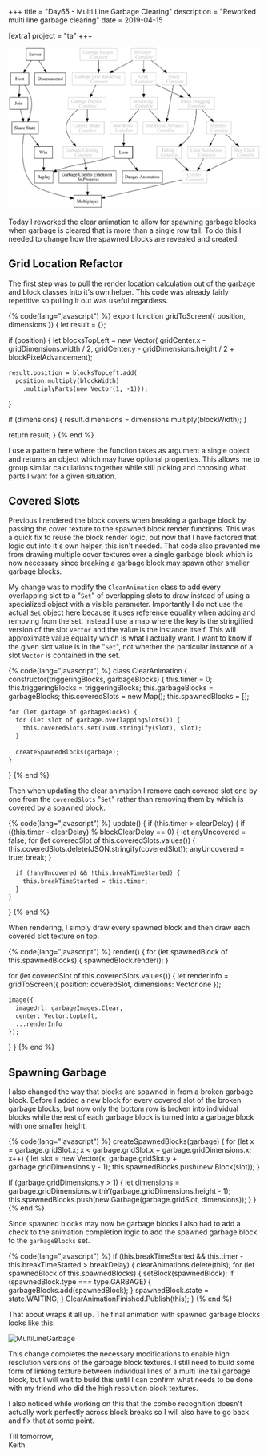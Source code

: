 +++
title = "Day65 - Multi Line Garbage Clearing"
description = "Reworked multi line garbage clearing"
date = 2019-04-15

[extra]
project = "ta"
+++

![Todo](./todo.svg)

Today I reworked the clear animation to allow for spawning garbage blocks when
garbage is cleared that is more than a single row tall. To do this I needed to
change how the spawned blocks are revealed and created.

## Grid Location Refactor

The first step was to pull the render location calculation out of the garbage
and block classes into it's own helper. This code was already fairly repetitive
so pulling it out was useful regardless.

{% code(lang="javascript") %}
export function gridToScreen({ position, dimensions }) {
  let result = {};

  if (position) {
    let blocksTopLeft = new Vector(
      gridCenter.x - gridDimensions.width / 2,
      gridCenter.y - gridDimensions.height / 2 + blockPixelAdvancement);

    result.position = blocksTopLeft.add(
      position.multiply(blockWidth)
        .multiplyParts(new Vector(1, -1)));
  }

  if (dimensions) {
    result.dimensions = dimensions.multiply(blockWidth);
  }

  return result;
}
{% end %}

I use a pattern here where the function takes as argument a single object and
returns an object which may have optional properties. This allows me to group
similar calculations together while still picking and choosing what parts I want
for a given situation.

## Covered Slots

Previous I rendered the block covers when breaking a garbage block by passing
the cover texture to the spawned block render functions. This was a quick fix to
reuse the block render logic, but now that I have factored that logic out into
it's own helper, this isn't needed. That code also prevented me from drawing
multiple cover textures over a single garbage block which is now necessary since
breaking a garbage block may spawn other smaller garbage blocks.

My change was to modify the `ClearAnimation` class to add every overlapping slot
to a "`Set`" of overlapping slots to draw instead of using a specialized object
with a visible parameter. Importantly I do not use the actual `Set` object here
because it uses reference equality when adding and removing from the set.
Instead I use a map where the key is the stringified version of the slot
`Vector` and the value is the instance itself. This will approximate value
equality which is what I actually want. I want to know if the given slot value
is in the "`Set`", not whether the particular instance of a slot `Vector` is
contained in the set.

{% code(lang="javascript") %}
class ClearAnimation {
  constructor(triggeringBlocks, garbageBlocks) {
    this.timer = 0;
    this.triggeringBlocks = triggeringBlocks;
    this.garbageBlocks = garbageBlocks;
    this.coveredSlots = new Map();
    this.spawnedBlocks = [];

    for (let garbage of garbageBlocks) {
      for (let slot of garbage.overlappingSlots()) {
        this.coveredSlots.set(JSON.stringify(slot), slot);
      }

      createSpawnedBlocks(garbage);
    }
  }
{% end %}

Then when updating the clear animation I remove each covered slot one by one
from the `coveredSlots` "`Set`" rather than removing them by which is covered by
a spawned block.

{% code(lang="javascript") %}
update() {
  if (this.timer > clearDelay) {
    if ((this.timer - clearDelay) % blockClearDelay == 0) {
      let anyUncovered = false;
      for (let coveredSlot of this.coveredSlots.values()) {
        this.coveredSlots.delete(JSON.stringify(coveredSlot));
        anyUncovered = true;
        break;
      }

      if (!anyUncovered && !this.breakTimeStarted) {
        this.breakTimeStarted = this.timer;
      }
    }
  }
{% end %}

When rendering, I simply draw every spawned block and then draw each covered
slot texture on top.

{% code(lang="javascript") %}
render() {
  for (let spawnedBlock of this.spawnedBlocks) {
    spawnedBlock.render();
  }

  for (let coveredSlot of this.coveredSlots.values()) {
    let renderInfo = gridToScreen({
      position: coveredSlot,
      dimensions: Vector.one
    });

    image({
      imageUrl: garbageImages.Clear,
      center: Vector.topLeft,
      ...renderInfo
    });
  }
}
{% end %}

## Spawning Garbage

I also changed the way that blocks are spawned in from a broken garbage block.
Before I added a new block for every covered slot of the broken garbage blocks,
but now only the bottom row is broken into individual blocks while the rest of
each garbage block is turned into a garbage block with one smaller height.

{% code(lang="javascript") %}
createSpawnedBlocks(garbage) {
  for (let x = garbage.gridSlot.x; x < garbage.gridSlot.x + garbage.gridDimensions.x; x++) {
    let slot = new Vector(x, garbage.gridSlot.y + garbage.gridDimensions.y - 1);
    this.spawnedBlocks.push(new Block(slot));
  }

  if (garbage.gridDimensions.y > 1) {
    let dimensions = garbage.gridDimensions.withY(garbage.gridDimensions.height - 1);
    this.spawnedBlocks.push(new Garbage(garbage.gridSlot, dimensions));
  }
}
{% end %}

Since spawned blocks may now be garbage blocks I also had to add a check to the
animation completion logic to add the spawned garbage block to the
`garbageBlocks` set.

{% code(lang="javascript") %}
if (this.breakTimeStarted &&
    this.timer - this.breakTimeStarted > breakDelay) {
  clearAnimations.delete(this);
  for (let spawnedBlock of this.spawnedBlocks) {
    setBlock(spawnedBlock);
    if (spawnedBlock.type === type.GARBAGE) {
      garbageBlocks.add(spawnedBlock);
    }
    spawnedBlock.state = state.WAITING;
  }
  ClearAnimationFinished.Publish(this);
}
{% end %}

That about wraps it all up. The final animation with spawned garbage blocks
looks like this:

![MultiLineGarbage](MultiLineGarbage.gif)

This change completes the necessary modifications to enable high resolution
versions of the garbage block textures. I still need to build some form of
linking texture between individual lines of a multi line tall garbage block, but
I will wait to build this until I can confirm what needs to be done with my
friend who did the high resolution block textures.

I also noticed while working on this that the combo recognition doesn't actually
work perfectly across block breaks so I will also have to go back and fix that
at some point.

Till tomorrow,  
Keith
